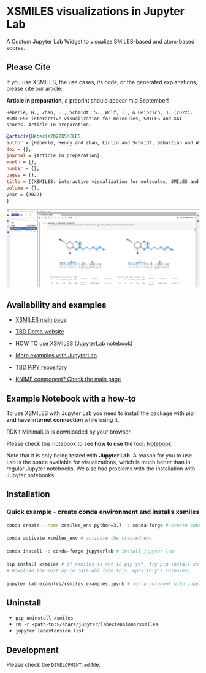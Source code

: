 # XSMILES visualizations in Jupyter Lab

A Custom Jupyter Lab Widget to visualize SMILES-based and atom-based scores.

## Please Cite

If you use XSMILES, the use cases, its code, or the generated explanations, please cite our article:

**Article in preparation**, a preprint should appear mid September!

```
Heberle, H., Zhao, L., Schmidt, S., Wolf, T., & Heinrich, J. (2022). XSMILES: interactive visualization for molecules, SMILES and XAI scores. Article in preparation.
```

```BibTeX
@article{Heberle2022XSMILES,
author = {Heberle, Henry and Zhao, Linlin and Schmidt, Sebastian and Wolf, Thomas and Heinrich, Julian},
doi = {},
journal = {Article in preparation},
month = {},
number = {},
pages = {},
title = {{XSMILES: interactive visualization for molecules, SMILES and XAI scores}},
volume = {},
year = {2022}
}
```

![JupyterLab Notebook](/examples/widget_example.png)

## Availability and examples

- [XSMILES main page](https://github.com/Bayer-Group/xsmiles)

- [TBD Demo website](https://)

- [HOW TO use XSMILES (JupyterLab notebook)](examples/xsmiles_examples.ipynb)

- [More examples with JupyterLab](https://github.com/Bayer-Group/xsmiles-use-cases)

- [TBD PiPY repository](http://)

- [KNIME component? Check the main page](https://github.com/Bayer-Group/xsmiles)

## Example Notebook with a how-to

To use XSMILES with Jupyter Lab you need to install the package with pip **and have internet connection** while using it.

RDKit MinimalLib is downloaded by your browser.

Please check this notebook to see **how to use** the tool: [Notebook](examples/xsmiles_examples.ipynb)

Note that it is only being tested with **Jupyter Lab**. A reason for you to use Lab is the space available for visualizations, which is much better than in regular Jupyter notebooks. We also had problems with the installation with Jupyter notebooks.

## Installation

### Quick example - create conda environment and installs xsmiles

```bash
conda create --name xsmiles_env python=3.7 -c conda-forge # create conda env with python 3.7

conda activate xsmiles_env # activate the created env

conda install -c conda-forge jupyterlab # install jupyter lab

pip install xsmiles # if xsmiles is not in pip yet, try pip install xsmiles-0.2.2-py2.py3-none-any.whl
# Download the most up to date whl from this repository's releases)

jupyter lab examples/xsmiles_examples.ipynb # run a notebook with jupyter lab
```

## Uninstall

- `pip uninstall xsmiles`
- `rm -r <path-to:>/share/jupyter/labextensions/xsmiles`
- `jupyter labextension list`


## Development

Please check the `DEVELOPMENT.md` file.